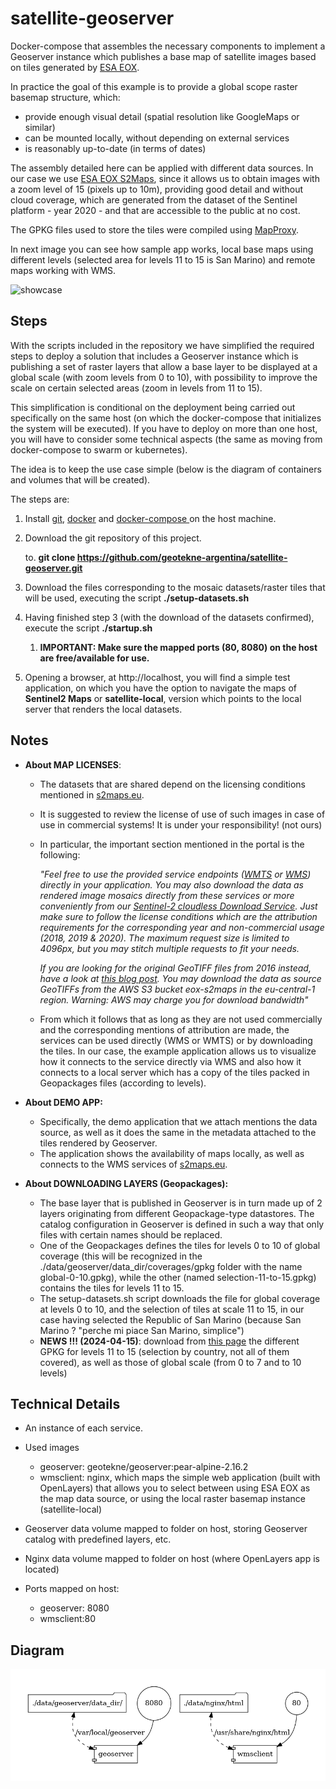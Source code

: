 # satellite-geoserver
Docker-compose that assembles the necessary components to implement a Geoserver instance which publishes a base map of satellite images based on tiles generated by [ESA EOX](http://maps.eox.at/).

In practice the goal of this example is to provide a global scope raster basemap structure, which:

- provide enough visual detail (spatial resolution like GoogleMaps or similar)
- can be mounted locally, without depending on external services
- is reasonably up-to-date (in terms of dates)

The assembly detailed here can be applied with different data sources. In our case we use [ESA EOX S2Maps](https://s2maps.eu/), since it allows us to obtain images with a zoom level of 15 (pixels up to 10m), providing good detail and without cloud coverage, which are generated from the dataset of the Sentinel platform - year 2020 - and that are accessible to the public at no cost.

The GPKG files used to store the tiles were compiled using [MapProxy](https://mapproxy.org/).

In next image you can see how sample app works, local base maps using different levels (selected area for levels 11 to 15 is San Marino) and remote maps working with WMS.

![showcase](./img/satellite-geoserver-optimized.gif)

## Steps

With the scripts included in the repository we have simplified the required steps to deploy a solution that includes a Geoserver instance which is publishing a set of raster layers that allow a base layer to be displayed at a global scale (with zoom levels from 0 to 10), with possibility to improve the scale on certain selected areas (zoom in levels from 11 to 15).

This simplification is conditional on the deployment being carried out specifically on the same host (on which the docker-compose that initializes the system will be executed). If you have to deploy on more than one host, you will have to consider some technical aspects (the same as moving from docker-compose to swarm or kubernetes).

The idea is to keep the use case simple (below is the diagram of containers and volumes that will be created).

The steps are:

1. Install [git](https://github.com/git-guides/install-git), [docker](https://docs.docker.com/engine/install/ubuntu/) and [docker-compose ](https://docs.docker.com/compose/install/) on the host machine.

2. Download the git repository of this project.

   to. **git clone https://github.com/geotekne-argentina/satellite-geoserver.git**

3. Download the files corresponding to the mosaic datasets/raster tiles that will be used, executing the script **./setup-datasets.sh**

4. Having finished step 3 (with the download of the datasets confirmed), execute the script **./startup.sh**

   1. **IMPORTANT: Make sure the mapped ports (80, 8080) on the host are free/available for use.**

5. Opening a browser, at http://localhost, you will find a simple test application, on which you have the option to navigate the maps of **Sentinel2 Maps** or **satellite-local**, version which points to the local server that renders the local datasets.



## Notes



- **About MAP LICENSES**:

  - The datasets that are shared depend on the licensing conditions mentioned in [s2maps.eu](https://s2maps.eu/).

  - It is suggested to review the license of use of such images in case of use in commercial systems! It is under your responsibility! (not ours)

  - In particular, the important section mentioned in the portal is the following:

    *"Feel free to use the provided service endpoints ([WMTS](https://tiles.maps.eox.at/wmts/1.0.0/WMTSCapabilities.xml) or [WMS](https://tiles.maps.eox.at/wms?service=wms&request=getcapabilities)) directly in your application. You may also download the data as rendered image mosaics directly from these services or more conveniently from our [Sentinel-2 cloudless Download Service](https://s2maps.eu/?downloadservice). Just make sure to follow the license conditions which are the attribution requirements for the corresponding year and non-commercial usage (2018, 2019 & 2020). The maximum request size is limited to 4096px, but you may stitch multiple requests to fit your needs.*

    *If you are looking for the original GeoTIFF files from 2016 instead, have a look at [this blog post](https://eox.at/2017/03/sentinel-2-cloudless-original-tiles-available/). You may download the data as source GeoTIFFs from the AWS S3 bucket eox-s2maps in the eu-central-1 region. Warning: AWS may charge you for download bandwidth"*

  - From which it follows that as long as they are not used commercially and the corresponding mentions of attribution are made, the services can be used directly (WMS or WMTS) or by downloading the tiles. In our case, the example application allows us to visualize how it connects to the service directly via WMS and also how it connects to a local server which has a copy of the tiles packed in Geopackages files (according to levels).

- **About DEMO APP:**

  - Specifically, the demo application that we attach mentions the data source, as well as it does the same in the metadata attached to the tiles rendered by Geoserver.
  - The application shows the availability of maps locally, as well as connects to the WMS services of [s2maps.eu](https://s2maps.eu/).

- **About DOWNLOADING LAYERS (Geopackages):**

  - The base layer that is published in Geoserver is in turn made up of 2 layers originating from different Geopackage-type datastores. The catalog configuration in Geoserver is defined in such a way that only files with certain names should be replaced.
  - One of the Geopackages defines the tiles for levels 0 to 10 of global coverage (this will be recognized in the ./data/geoserver/data_dir/coverages/gpkg folder with the name global-0-10.gpkg), while the other (named selection-11-to-15.gpkg) contains the tiles for levels 11 to 15.
  - The setup-datasets.sh script downloads the file for global coverage at levels 0 to 10, and the selection of tiles at scale 11 to 15, in our case having selected the Republic of San Marino (because San Marino ? "perche mi piace San Marino, simplice")
  - **NEWS !!! (2024-04-15)**: download from [this page](https://link.storjshare.io/s/jv5m557e5rc2r5yjkl6o7zmfowba/satellite/) the different GPKG for levels 11 to 15 (selection by country, not all of them covered), as well as those of global scale (from 0 to 7 and to 10 levels)
  
  

## Technical Details
- An instance of each service.

- Used images

   - geoserver: geotekne/geoserver:pear-alpine-2.16.2
   - wmsclient: nginx, which maps the simple web application (built with OpenLayers) that allows you to select between using ESA EOX as the map data source, or using the local raster basemap instance (satellite-local)

- Geoserver data volume mapped to folder on host, storing Geoserver catalog with predefined layers, etc.

- Nginx data volume mapped to folder on host (where OpenLayers app is located)

- Ports mapped on host:

   - geoserver: 8080
   - wmsclient:80
   
   

## Diagram

![](./diagram.png)
